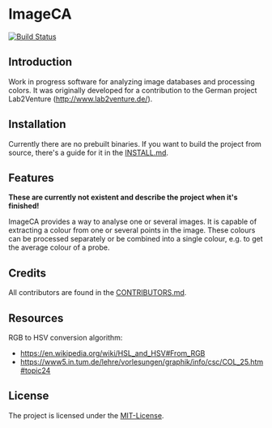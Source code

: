 # ImageCA

[![Build Status](https://travis-ci.com/CozyPenguin/ImageCA.svg?branch=master)](https://travis-ci.com/CozyPenguin/ImageCA)

## Introduction

Work in progress software for analyzing image databases and processing colors. It was originally developed for a contribution to the German project Lab2Venture (<http://www.lab2venture.de/>).

## Installation

Currently there are no prebuilt binaries. If you want to build the project from source, there's a guide for it in the [INSTALL.md](INSTALL.md).

## Features

**These are currently not existent and describe the project when it's finished!**

ImageCA provides a way to analyse one or several images. It is capable of extracting a colour from one or several points in the image. These colours can be processed separately or be combined into a single colour, e.g. to get the average colour of a probe.

## Credits

All contributors are found in the [CONTRIBUTORS.md](CONTRIBUTORS.md).

## Resources

RGB to HSV conversion algorithm:

- <https://en.wikipedia.org/wiki/HSL_and_HSV#From_RGB>
- <https://www5.in.tum.de/lehre/vorlesungen/graphik/info/csc/COL_25.htm#topic24>

## License

The project is licensed under the [MIT-License](LICENSE).

